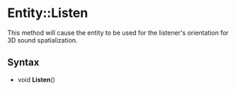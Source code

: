 # Entity::Listen

This method will cause the entity to be used for the listener's orientation for 3D sound spatialization.

## Syntax 

- void **Listen**()
